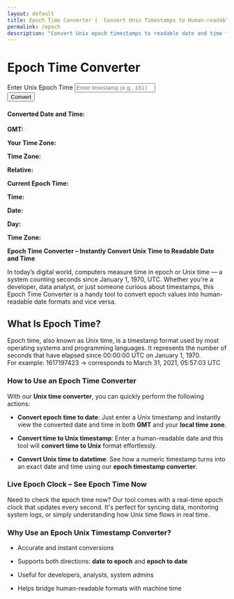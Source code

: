 ```yaml
---
layout: default
title: Epoch Time Converter |  Convert Unix Timestamps to Human-readable Dates
permalink: /epoch
description: "Convert Unix epoch timestamps to readable date and time formats with our tool. Ideal for developers and analysts working with UTC or different time zones."
---
```



 <div class="row py-4">
    <!-- Left Side: Form -->
  <div class="col-md-7">
   <div class="card shadow-sm p-4">
      <h1 class="text-center mb-4">Epoch Time Converter</h1>
      <form id="epochForm">
        <div class="mb-3">
          <label for="epochTime" class="form-label">Enter Unix Epoch Time</label>
          <input type="number" class="form-control" id="epochTime" placeholder="Enter timestamp (e.g., 1617197423)" required>
        </div>
        <button type="submit" class="btn btn-primary w-100">Convert</button>
      </form>

<div id="result" class="mt-4 d-none">
        <h4 class="result">Converted Date and Time:</h4>
        <p><strong>GMT:</strong> <span id="gmtTime" class="result text-muted"></span></p>
        <p><strong>Your Time Zone:</strong> <span id="localTime" class="result text-muted"></span></p>
        <p><strong>Time Zone:</strong> <span id="timeZone" class="result text-muted"></span></p>
        <p><strong>Relative:</strong> <span id="relativeTime" class="result text-muted"></span></p>
      </div>
    </div>
</div>
<!-- Right Side: Current Epoch Time Clock -->
<div class="col-md-5 d-flex align-items-center justify-content-center">
  <div class="text-center border rounded p-3 bg-light w-100">
  <!-- Epoch Time -->
   
<div class="alert alert-info text-center fs-3"><strong>Current Epoch Time:</strong> <span id="currentEpochTime" class="text-primary fw-bold"></span></div>
 <!-- Digital Clock -->
<p class="mb-0 fs-3"><strong>Time:</strong><span id="currentDigitalTime" class="text-dark"></span></p>

  <!-- Date -->
<p class="mb-0 fs-3"><strong>Date:</strong><span id="currentDate" class="text-dark"></span></p>

<!-- Day -->
 <p class="mb-0 fs-3"><strong>Day:</strong><span id="currentDay" class="text-dark"></span></p>

 <!-- Timezone -->
 <p class="mb-0 fs-3"><strong>Time Zone:</strong><span id="currentTimeZone" class="text-dark"></span></p>
  </div>
</div>

  </div>

<strong>Epoch Time Converter – Instantly Convert Unix Time to Readable Date and Time</strong>
<p>In today’s digital world, computers measure time in epoch or Unix time — a system counting seconds since January 1, 1970, UTC. Whether you're a developer, data analyst, or just someone curious about timestamps, this Epoch Time Converter is a handy tool to convert epoch values into human-readable date formats and vice versa.</p>
<h2 class="pt-4">What Is Epoch Time?</h2>
<p>Epoch time, also known as Unix time, is a timestamp format used by most operating systems and programming languages. It represents the number of seconds that have elapsed since 00:00:00 UTC on January 1, 1970. <br>For example: 1617197423 → corresponds to March 31, 2021, 05:57:03 UTC</p>
<h3 class="pt-4">How to Use an Epoch Time Converter</h3>
<p >With our <strong >Unix time converter</strong>, you can quickly perform the following actions:</p>
<ul >
<li >
<p ><strong>Convert epoch time to date</strong>: Just enter a Unix timestamp and instantly view the converted date and time in both <strong >GMT</strong> and your <strong>local time zone</strong>.</p>
</li>
<li >
<p ><strong >Convert time to Unix timestamp</strong>: Enter a human-readable date and this tool will <strong >convert time to Unix</strong> format effortlessly.</p>
</li>
<li >
<p ><strong >Convert Unix time to datetime</strong>: See how a numeric timestamp turns into an exact date and time using our <strong>epoch timestamp converter</strong>.</p>
</li>
</ul>
<h3 class="pt-4"> Live Epoch Clock – See Epoch Time Now</h3><p>Need to check the epoch time now? Our tool comes with a real-time epoch clock that updates every second. It's perfect for syncing data, monitoring system logs, or simply understanding how Unix time flows in real time.</p>
<h3 class="pt-4">Why Use an Epoch Unix Timestamp Converter?</h3>
<ul>
<li><p>Accurate and instant conversions</p></li>
<li><p>Supports both directions: <strong >date to epoch</strong> and <strong>epoch to date</strong></p></li>
<li><p>Useful for developers, analysts, system admins</p></li>
<li><p>Helps bridge human-readable formats with machine time</p></li>
</ul>

  <script src="{{ '/assets/js/epoch-time.js' | relative_url }}"></script>


